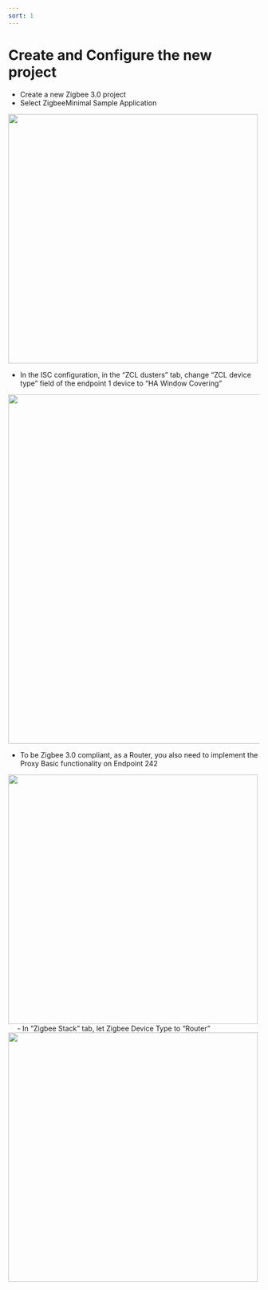 ```yaml
---
sort: 1
---
```


# Create and Configure the new project

-	Create a new Zigbee 3.0 project
-	Select ZigbeeMinimal Sample Application

<img src="../../images/ho1_0.png" alt="" width="500" class="center">

-	In the ISC configuration, in the “ZCL dusters” tab, change “ZCL device type” field of the endpoint 1 device to “HA Window Covering”

<img src="../../images/ho1_1.png" alt="" width="700" class="center">

-	To be Zigbee 3.0 compliant, as a Router, you also need to implement the Proxy Basic functionality on Endpoint 242

<img src="../../images/ho1_2.png" alt="" width="500" class="center">
 
-	In “Zigbee Stack” tab, let Zigbee Device Type to “Router”

<img src="../../images/ho1_3.png" alt="" width="500" class="center">

 
